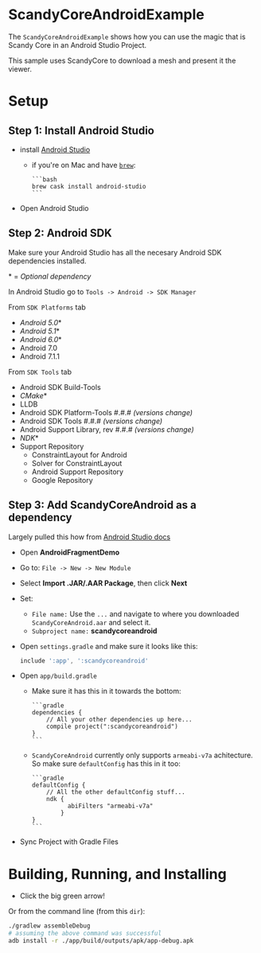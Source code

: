 # ScandyCoreAndroidExample
The `ScandyCoreAndroidExample` shows how you can use the magic that is Scandy Core in an Android Studio Project.

This sample uses ScandyCore to download a mesh and present it the viewer.

# Setup
## Step 1: Install Android Studio

* install [Android Studio](https://developer.android.com/studio/index.html)
  * if you're on Mac and have [`brew`](http://brew.sh/):

        ```bash
        brew cask install android-studio
        ```
* Open Android Studio

## Step 2: Android SDK

Make sure your Android Studio has all the necesary Android SDK dependencies installed.

\* = *Optional dependency*

In Android Studio go to `Tools -> Android -> SDK Manager`

From `SDK Platforms` tab

* *Android 5.0**
* *Android 5.1**
* *Android 6.0**
* Android 7.0
* Android 7.1.1

From `SDK Tools` tab

* Android SDK Build-Tools
* *CMake**
* LLDB
* Android SDK Platform-Tools #.#.# *(versions change)*
* Android SDK Tools #.#.# *(versions change)*
* Android Support Library, rev #.#.# *(versions change)*
* *NDK**
* Support Repository
  * ConstraintLayout for Android
  * Solver for ConstraintLayout
  * Android Support Repository
  * Google Repository




## Step 3: Add ScandyCoreAndroid as a dependency
Largely pulled this how from [Android Studio docs](https://developer.android.com/studio/projects/android-library.html#AddDependency)

* Open **AndroidFragmentDemo**
* Go to: `File -> New -> New Module`
* Select **Import .JAR/.AAR Package**, then click **Next**
* Set:
  * `File name:` Use the `...` and navigate to where you downloaded `ScandyCoreAndroid.aar` and select it.
  * `Subproject name:` **scandycoreandroid**
* Open `settings.gradle` and make sure it looks like this:

    ```gradle
    include ':app', ':scandycoreandroid'
    ```
* Open `app/build.gradle`
  * Make sure it has this in it towards the bottom:

        ```gradle
        dependencies {
            // All your other dependencies up here...
            compile project(":scandycoreandroid")
        }
        ```
  * `ScandyCoreAndroid` currently only supports `armeabi-v7a` achitecture. So make sure `defaultConfig` has this in it too:

        ```gradle
        defaultConfig {
            // All the other defaultConfig stuff...
            ndk {
                  abiFilters "armeabi-v7a"
                }
        }
        ```
* Sync Project with Gradle Files

# Building, Running, and Installing

* Click the big green arrow!

Or from the command line (from this `dir`):

```bash
./gradlew assembleDebug
# assuming the above command was successful
adb install -r ./app/build/outputs/apk/app-debug.apk
```
